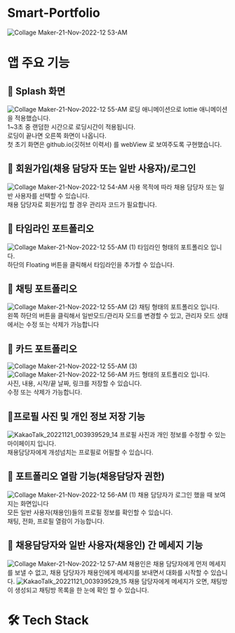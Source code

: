 # Smart-Portfolio
![Collage Maker-21-Nov-2022-12 53-AM](https://user-images.githubusercontent.com/101651909/202912194-587b2d14-a521-4afe-9cd9-ab3adb979964.jpg)

# 앱 주요 기능

## 📌 Splash 화면
![Collage Maker-21-Nov-2022-12 55-AM](https://user-images.githubusercontent.com/101651909/202912283-34544297-d3f6-42b6-9ddc-919485cdc56d.jpg)
로딩 애니메이션으로 lottie 애니메이션을 적용했습니다. <br>
1~3초 중 랜덤한 시간으로 로딩시간이 적용됩니다. <br>
로딩이 끝나면 오른쪽 화면이 나옵니다. <br>
첫 초기 화면은 github.io(깃허브 이력서) 를 webView 로 보여주도록 구현했습니다. <br>

## 📌 회원가입(채용 담당자 또는 일반 사용자)/로그인 
![Collage Maker-21-Nov-2022-12 54-AM](https://user-images.githubusercontent.com/101651909/202912201-a652ea18-265b-48a8-b856-f910bd5f8ed0.jpg)
사용 목적에 따라 채용 담당자 또는 일반 사용자를 선택할 수 있습니다. <br>
채용 담당자로 회원가입 할 경우 관리자 코드가 필요합니다. <br>

## 📌 타임라인 포트폴리오
![Collage Maker-21-Nov-2022-12 55-AM (1)](https://user-images.githubusercontent.com/101651909/202912387-14c6c63e-c4bd-42b3-984f-1ae18dca4eb2.jpg)
타임라인 형태의 포트폴리오 입니다. <br>
하단의 Floating 버튼을 클릭해서 타임라인을 추가할 수 있습니다. <br>

## 📌 채팅 포트폴리오
![Collage Maker-21-Nov-2022-12 55-AM (2)](https://user-images.githubusercontent.com/101651909/202912396-255670ec-8a78-4ce2-b0fd-6a629b71980e.jpg)
채팅 형태의 포트폴리오 입니다. <br>
왼쪽 하단의 버튼을 클릭해서 일반모드/관리자 모드를 변경할 수 있고, 관리자 모드 상태에서는 수정 또는 삭제가 가능합니다 <br>

## 📌 카드 포트폴리오
![Collage Maker-21-Nov-2022-12 55-AM (3)](https://user-images.githubusercontent.com/101651909/202912401-06ca5e33-da61-4a4c-9981-80df856a311c.jpg)
![Collage Maker-21-Nov-2022-12 56-AM](https://user-images.githubusercontent.com/101651909/202912417-717154fc-b4af-46d7-b7c9-7d9acc298233.jpg)
카드 형태의 포트폴리오 입니다. <br>
사진, 내용, 시작/끝 날짜, 링크를 저장할 수 있습니다. <br>
수정 또는 삭제가 가능합니다. <br>

 ## 📌프로필 사진 및 개인 정보 저장 기능
 ![KakaoTalk_20221121_003939529_14](https://user-images.githubusercontent.com/101651909/202912470-f5e2bc97-f932-45b7-b70f-6e4b454c7543.jpg)
프로필 사진과 개인 정보를 수정할 수 있는 마이페이지 입니다. <br>
채용담당자에게 개성넘치는 프로필로 어필할 수 있습니다. <br>

## 📌 포트폴리오 열람 기능(채용담당자 권한)
![Collage Maker-21-Nov-2022-12 56-AM (1)](https://user-images.githubusercontent.com/101651909/202912435-7928ec2a-0bde-4f71-9e9c-50377071f85a.jpg)
채용 담당자가 로그인 했을 때 보여지는 화면입니다 <br>
모든 일반 사용자(채용인)들의 프로필 정보를 확인할 수 있습니다. <br>
채팅, 전화, 프로필 열람이 가능합니다. <br>

## 📌 채용담당자와 일반 사용자(채용인) 간 메세지 기능
![Collage Maker-21-Nov-2022-12 57-AM](https://user-images.githubusercontent.com/101651909/202912441-4ee15bd4-743e-4f2d-b6fa-c26cfad80642.jpg)
채용인은 채용 담당자에게 먼저 메세지를 보낼 수 없고, 채용 담당자가 채용인에게 메세지를 보내면서 대화를 시작할 수 있습니다.
![KakaoTalk_20221121_003939529_15](https://user-images.githubusercontent.com/101651909/202913037-bde33269-4161-4bf1-a94c-c9644024f747.jpg)
채용 담당자에게 메세지가 오면, 채팅방이 생성되고 채팅방 목록을 한 눈에 확인 할 수 있습니다.

# 🛠 Tech Stack


